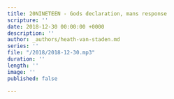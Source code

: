 ```yaml
---
title: 20NINETEEN - Gods declaration, mans response
scripture: ''
date: 2018-12-30 00:00:00 +0000
description: ''
author: _authors/heath-van-staden.md
series: ''
file: "/2018/2018-12-30.mp3"
duration: ''
length: ''
image: ''
published: false

---
```

